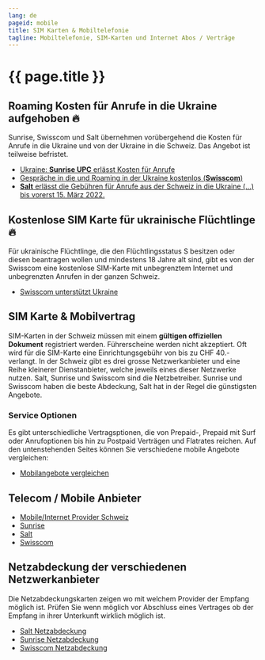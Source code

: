 ```yaml
---
lang: de
pageid: mobile
title: SIM Karten & Mobiltelefonie
tagline: Mobiltelefonie, SIM-Karten und Internet Abos / Verträge
---
```

# {{ page.title }}

## Roaming Kosten für Anrufe in die Ukraine aufgehoben :fire:
Sunrise, Swisscom und Salt übernehmen vorübergehend die Kosten für Anrufe in die Ukraine und von der Ukraine in die Schweiz. Das Angebot ist teilweise befristet.
- [Ukraine: **Sunrise UPC** erlässt Kosten für Anrufe](https://www.sunrise.ch/de/corporate-communications/medien/pressemitteilungen/newscontent.html#id=https://irpages2.eqs.com/websites/swissfeed/German/99/detail-page.html?newsId=1525da96-2864-4d42-9efa-3099f185a807)
- [Gespräche in die und Roaming in der Ukraine kostenlos (**Swisscom**)](https://www.swisscom.ch/de/privatkunden/ukraine.html)
- [**Salt** erlässt die Gebühren für Anrufe aus der Schweiz in die Ukraine (...) bis vorerst 15. März 2022.](https://twitter.com/SaltMobile_DE/status/1497299534627676170?cxt=HHwWlIC5vcz_vMcpAAAA)

## Kostenlose SIM Karte für ukrainische Flüchtlinge :fire:
Für ukrainische Flüchtlinge, die den Flüchtlingsstatus S besitzen oder diesen beantragen wollen und mindestens 18 Jahre alt sind, gibt es von der Swisscom eine
kostenlose SIM-Karte mit unbegrenztem Internet und unbegrenzten Anrufen in der ganzen Schweiz.
- [Swisscom unterstützt Ukraine](https://www.swisscom.ch/de/privatkunden/ukraine.html)

## SIM Karte & Mobilvertrag
SIM-Karten in der Schweiz müssen mit einem **gültigen offiziellen Dokument** registriert werden. 
Führerscheine werden nicht akzeptiert. Oft wird für die SIM-Karte eine Einrichtungsgebühr von bis zu CHF 40.- verlangt. 
In der Schweiz gibt es drei grosse Netzwerkanbieter und eine Reihe kleinerer Dienstanbieter, welche jeweils eines dieser Netzwerke nutzen. 
Salt, Sunrise und Swisscom sind die Netzbetreiber. Sunrise und Swisscom haben die beste Abdeckung, Salt hat in der Regel die günstigsten Angebote.

### Service Optionen
Es gibt unterschiedliche Vertragsptionen, die von Prepaid-, Prepaid mit Surf oder Anrufoptionen bis hin zu Postpaid Verträgen und Flatrates reichen.
Auf den untenstehenden Seites können Sie verschiedene mobile Angebote vergleichen:

- [Mobilangebote vergleichen](https://www.dschungelkompass.ch)

## Telecom / Mobile Anbieter
- [Mobile/Internet Provider Schweiz](https://www.providerliste.ch/provider/mobile.html)
- [Sunrise](https://www.sunrise.ch/en/home)
- [Salt](https://fiber.salt.ch/en)
- [Swisscom](https://www.swisscom.ch/en/residential.html)


## Netzabdeckung der verschiedenen Netzwerkanbieter
Die Netzabdeckungskarten zeigen wo mit welchem Provider der Empfang möglich ist. Prüfen Sie wenn möglich vor Abschluss eines Vertrages ob der Empfang in ihrer Unterkunft wirklich möglich ist.

- [Salt Netzabdeckung](https://fiber.salt.ch/de/mobile/coverage)
- [Sunrise Netzabdeckung](https://www.sunrise.ch/de/privatkunden/mobil-abos/mobilnetz/netzabdeckung/netzabdeckungskarte.html)
- [Swisscom Netzabdeckung](https://scmplc.begasoft.ch/plcapp/pages/gis/netzabdeckung.jsf?netztyp=lte)
